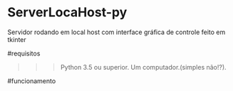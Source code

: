 # ServerLocaHost-py
Servidor rodando em local host com interface gráfica de controle feito em tkinter 

#requisitos
>>> Python 3.5 ou superior.
>>> Um computador.(simples não!?).

#funcionamento
>>>
